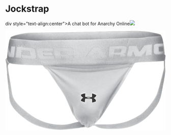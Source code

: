# Jockstrap
div style="text-align:center">A chat bot for Anarchy Online<img src="..." /></div>


![test](https://github.com/ReleaseOverflow/Jockstrap/blob/master/images/jock.png?raw=true)

